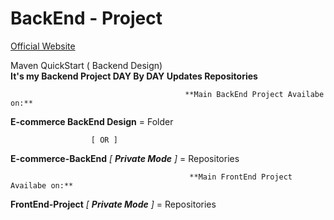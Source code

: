 # BackEnd - Project

[Official Website](http://rameshnr.tk/)

Maven QuickStart ( Backend Design)        
      **It's my Backend Project DAY By DAY Updates Repositories**

                                           **Main BackEnd Project Availabe on:**
 **E-commerce BackEnd Design** = Folder
 
                      [ OR ]
                      
 **E-commerce-BackEnd** *[ **Private Mode** ]*  = Repositories
                                                                          
                                            **Main FrontEnd Project Availabe on:**
                   
 **FrontEnd-Project** *[ **Private Mode** ]*  = Repositories
